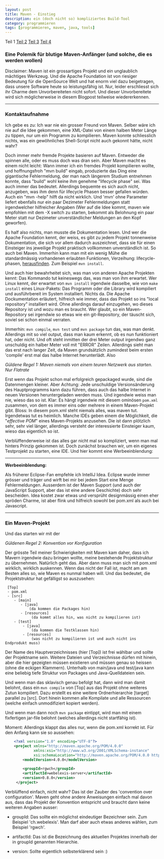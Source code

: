 ```yaml
---
layout: post
title: Maven - Einstieg
description: ein (doch nicht so) kompliziertes Build-Tool
category: programmieren
tags: [programmieren, maven, java, tools]
---
```


Teil 1 [Teil 2](/2015/07/pom) [Teil 3](/2015/07/configuration) [Teil 4](/2015/07/maven-plugin)

### Eine Polemik für blutige Maven-Anfänger (und solche, die es werden wollen)

Disclaimer: Maven ist ein grossartiges Projekt und ein unglaublich mächtiges Werkzeug. Und die Apache Foundation ist von riesiger Bedeutung
für die OpenSource Welt und hat enorm viel dazu beigetragen, dass unsere Software heute so leistungsfähig ist. Nur, leider erschliesst sich 
ihr Charme dem Unvorbereiteten nicht sofort. Und dieser Unvorbereitete wird sich möglicherweise in diesem Blogpost teilweise wiedererkennen.

---- 

### Kontaktaufnahme

Ich gebe es zu: Ich war nie ein grosser Freund von Maven. Selber wäre ich nie auf die Idee gekommen, eine XML-Datei von 
einem halben Meter Länge zu tippen, nur um ein Programm zu kompilieren. Maven konnte schliesslich nichts, was ein gewöhnliches Shell-Script
nicht auch gekonnt hätte, nicht wahr?

Doch immer mehr fremde Projekte basieren auf Maven. Entweder die spinnen alle, oder es muss doch was dran sein. Aber Maven macht
es einem nicht leicht: Wann immer ich ein fremdes Projekt kompilieren wollte, und hoffnungsfroh "mvn build" eingab, produzierte das Ding 
eine gigantische Fehlermeldung, der man nach längerem Studium entnehmen konnte, dass "build" wohl keine ihm genehme "lifecycle phase" sei. Was auch immer das bedeutet. Allerdings
bequemte es sich auch nicht, anzugeben, was ihm denn für lifecycle Phasen besser gefallen würden. Auch ein "mvn -help" hilft da nicht wirklich. Und 'mvn' 
ohne Parameter liefert ebenfalls nur ein paar Dezimeter Fehlermeldungen statt irgendwelcher hilfreicher Angaben (Wer auf die Idee kommt, maven wie empfohlen
mit dem -X switch zu starten, bekommt als Belohnung ein paar Meter statt nur Dezimeter unverständlicher Meldungen an den Kopf geworfen). 

Es half also nichts, man musste die Dokumentation lesen. Und wer die Apache Foundation kennt, der weiss, es gibt zu jedem Projekt tonnenweise
Dokumentation, die sich vor allem dadurch auszeichnet, dass sie für einen Einsteiger ins jeweilige Projekt praktisch vollkommen unverständlich ist. So auch bei
Maven. Immerhin kann man mit ein wenig Mühe die standardmässig vorhandenen erlaubten Funktionen, Verzeihung: lifecycle-phasen, [herausfinden](https://maven.apache.org/run-maven/index.html#Quick_Start).
 Zum Beispiel `mvn install`.

Und auch hier bewahrheitet sich, was man von anderen Apache Projekten kennt: Das Kommando tut keineswegs das, was man von ihm erwartet. Wer Linux kennt, der erwartet von 
`mvn install` irgendwie dasselbe, wie von `make install` eines Linux-Pakets: Das Programm oder die Library wird kompiliert und ausführbereit im System installiert. Nichts da. Die Apache
Dockumentation erläutert, hilfreich wie immer, dass das Projekt so ins "local repository" installiert wird. Ohne allerdings darauf einzugehen, wo dieses Repository ist und 
wozu man es braucht. Wer glaubt, so ein Maven-Repository sei irgendwie so etwas wie ein git-Repository, der täuscht sich, soviel sei schon einmal verraten.

Immerhin: `mvn compile`, `mvn test` und `mvn package` tun das, was man denkt. Allerdings mit so viel output, dass man kaum erkennt, ob es nun funktioniert hat, oder nicht. 
Und oft steht inmitten der drei Meter output irgendwo ganz unschuldig ein halber Meter voll mit "ERROR" Zeilen. Allerdings sieht man das erst nach langer Zeit, da Maven grundsätzlich zumindest beim ersten 'compile' erst mal das halbe Internet herunterlädt. Also 

*Güldene Regel 1: Maven niemals von einem teuren Netzwerk aus starten. Nur Flatrate*

Erst wenn das Projekt schon mal erfolgreich gepackaged wurde, sind die Datenmengen kleiner. Aber Achtung: Jede unschuldige Versionsänderung
 des Hauptprogramms kann dazu führen, dass auch das halbe Internet in neuen Versionen heruntergeladen werden muss. Und irgendwie weiss man 
 nie, wieso das so ist. Klar: Es hängt irgendwie mit diesem ominösen `pom.xml` zusammen, von dem es immer eins oder mehrere in einem Maven-Projekt
 gibt. Bloss: In diesem pom.xml steht niemals alles, was maven tut. Irgendetwas tut es heimlich. Manche IDEs geben einem die Möglichkeit, die "*effective POM*"
  eines Maven-Projekts anzusehen. Die ist dann plötzlich sehr, sehr viel länger, allerdings versteht der interessierte Einsteiger kaum, wieso das eigentlich so ist.
 
Verblüffenderweise ist das alles gar nicht mal so kompliziert, wenn man mal hinters Prinzip gekommen ist. Doch zunächst brauchen wir, um ein eigenes Testprojekt zu starten, eine IDE. Und hier kommt eine Werbeeinblendung:

 
-----

**Werbeeinblendung:**
 
 Als früherer Eclipse-Fan empfehle ich IntelliJ Idea. Eclipse wurde immer grösser und träger und wirft bei mir bei jedem Start eine Menge Fehlermeldungen. 
 Ausserdem ist der Maven Support  (und auch der JavaScript Support, aber das ist eine andere Geschichte) doch sehr bescheiden.
 Idea kostet zwar etwas und versprüht designmässig einen eher spröden Charme, ist aber flink und hilfreich sowohl bei pom.xml als auch bei Javascript.


----


### Ein Maven-Projekt

Und das starten wir mit der

*Güldenen Regel 2: Konvention vor Konfiguration*


Der grösste Teil meiner Schwierigkeiten mit Maven kam daher, dass ich Mavern irgendwie dazu bringen wollte, meine bestehende Projektstruktur zu übernehmen. Natürlich geht das. Aber dann muss man sich mit pom.xml wirklich, wirklich auskennen. Wenn das nicht der Fall ist, macht am am Besten alles so, wie Maven es nunmal haben will. Und das bedeutet, die Projektstruktur hat gefälligst so auszusehen:


     [Top]
     - pom.xml
     - [src]
        - [main]
           - [java]
               (da kommen die Packages hin)
           - [resources]
                (da kommt alles hin, was nicht zu kompilieren ist)
        - [test]
            - [java]
                (da kommen die Testklassen hin)
            - [resources]
                (was nicht zu kompilieren ist und auch nicht ins Endprodukt muss)
      

Der Name des Hauptverzeichnisses (hier [Top]) ist frei wählbar und sollte der Projektname sein. Weitere Dateien und Verzeichnisse dürfen mit hinein, 
aber die hier gezeigten müssen existieren und müssen genau so heissen (ohne die eckigen Klammern). Unterhalb von main/java und test/java kann eine beliebig tiefe Struktur von Packages und Java-Quelldateien sein. 

Und wenn man das sklavisch genau befolgt hat, dann wird man damit belohnt, dass ein `mvn compile` von [Top] aus das Projekt ohne weiteres Zutun kompiliert. Dazu erstellt es eine weitere Ordnerhierarchie [target] parallel zu [src]. Dort hinein kommen alle Kompilate und alle Ressourcen (welche einfach unmodifiziert kopiert werden).
 
 Und wenn man dann noch `mvn package` eintippt, wird man mit einem fixfertigen jar-file belohnt (welches allerdings nicht startfähig ist).
 
Moment: Allerdings klappt das alles nur, wenn die pom.xml korrekt ist. Für den Anfang kann sie so aussehen:

```xml
    <?xml version="1.0" encoding="UTF-8"?>
    <project xmlns="http://maven.apache.org/POM/4.0.0"
             xmlns:xsi="http://www.w3.org/2001/XMLSchema-instance"
             xsi:schemaLocation="http://maven.apache.org/POM/4.0.0 http://maven.apache.org/xsd/maven-4.0.0.xsd">
        <modelVersion>4.0.0</modelVersion>
    
        <groupId>rgwch</groupId>
        <artifactId>webelexis-server</artifactId>
        <version>0.8.0</version>
     </project>
```

Verblüffend einfach, nicht wahr? Das ist der Zauber des 'convention over configuration'. Maven geht ohne andere Anweisungen einfach mal davon aus, dass das Projekt der 
Konvention entspricht und braucht dann keine weiteren Angaben ausser:

* groupId: Das sollte ein möglichst eindeutiger Bezeichner sein. Zum Beispiel 'ch.webelexis'. Man darf aber auch etwas anderes wählen, zum Beispiel 'rgwch'.

* artifactId: Das ist die Bezeichnung des aktuellen Projektes innerhalb der in groupId genannten Hierarchie.

* version: Sollte eigentlich selbsterklärend sein :)

